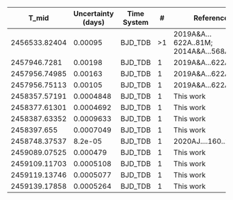 |T_mid        |Uncertainty (days)|Time System|#  |Reference                             |
|-------------|------------------|-----------|---|--------------------------------------|
|2456533.82404|0.00095           |BJD_TDB    |>1 |2019A&A…622A..81M; 2014A&A...568A..81L|
|2457946.7281 |0.00198           |BJD_TDB    |1  |2019A&A...622A..81M                   |
|2457956.74985|0.00163           |BJD_TDB    |1  |2019A&A...622A..81M                   |
|2457956.75113|0.00105           |BJD_TDB    |1  |2019A&A...622A..81M                   |
|2458357.57191|0.0004848         |BJD_TDB    |1  |This work                             |
|2458377.61301|0.0004692         |BJD_TDB    |1  |This work                             |
|2458387.63352|0.0009633         |BJD_TDB    |1  |This work                             |
|2458397.655  |0.0007049         |BJD_TDB    |1  |This work                             |
|2458748.37537|8.2e-05           |BJD_TDB    |1  |2020AJ....160..233A                   |
|2459089.07525|0.000479          |BJD_TDB    |1  |This work                             |
|2459109.11703|0.0005108         |BJD_TDB    |1  |This work                             |
|2459119.13746|0.0005077         |BJD_TDB    |1  |This work                             |
|2459139.17858|0.0005264         |BJD_TDB    |1  |This work                             |
